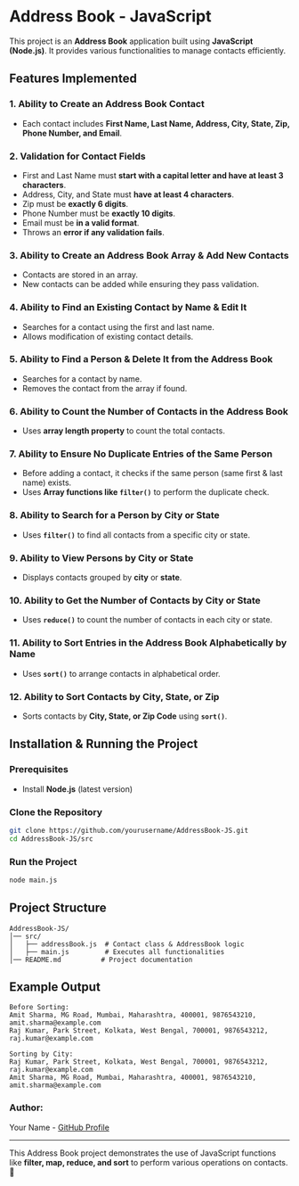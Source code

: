 # Address Book - JavaScript

This project is an **Address Book** application built using **JavaScript (Node.js)**. It provides various functionalities to manage contacts efficiently.

## Features Implemented

### 1. **Ability to Create an Address Book Contact**
- Each contact includes **First Name, Last Name, Address, City, State, Zip, Phone Number, and Email**.

### 2. **Validation for Contact Fields**
- First and Last Name must **start with a capital letter and have at least 3 characters**.
- Address, City, and State must **have at least 4 characters**.
- Zip must be **exactly 6 digits**.
- Phone Number must be **exactly 10 digits**.
- Email must be **in a valid format**.
- Throws an **error if any validation fails**.

### 3. **Ability to Create an Address Book Array & Add New Contacts**
- Contacts are stored in an array.
- New contacts can be added while ensuring they pass validation.

### 4. **Ability to Find an Existing Contact by Name & Edit It**
- Searches for a contact using the first and last name.
- Allows modification of existing contact details.

### 5. **Ability to Find a Person & Delete It from the Address Book**
- Searches for a contact by name.
- Removes the contact from the array if found.

### 6. **Ability to Count the Number of Contacts in the Address Book**
- Uses **array length property** to count the total contacts.

### 7. **Ability to Ensure No Duplicate Entries of the Same Person**
- Before adding a contact, it checks if the same person (same first & last name) exists.
- Uses **Array functions like `filter()`** to perform the duplicate check.

### 8. **Ability to Search for a Person by City or State**
- Uses **`filter()`** to find all contacts from a specific city or state.

### 9. **Ability to View Persons by City or State**
- Displays contacts grouped by **city** or **state**.

### 10. **Ability to Get the Number of Contacts by City or State**
- Uses **`reduce()`** to count the number of contacts in each city or state.

### 11. **Ability to Sort Entries in the Address Book Alphabetically by Name**
- Uses **`sort()`** to arrange contacts in alphabetical order.

### 12. **Ability to Sort Contacts by City, State, or Zip**
- Sorts contacts by **City, State, or Zip Code** using **`sort()`**.

## Installation & Running the Project

### **Prerequisites**
- Install **Node.js** (latest version)

### **Clone the Repository**
```sh
git clone https://github.com/yourusername/AddressBook-JS.git
cd AddressBook-JS/src
```

### **Run the Project**
```sh
node main.js
```

## Project Structure
```
AddressBook-JS/
│── src/
│   ├── addressBook.js  # Contact class & AddressBook logic
│   ├── main.js         # Executes all functionalities
│── README.md          # Project documentation
```

## Example Output
```
Before Sorting:
Amit Sharma, MG Road, Mumbai, Maharashtra, 400001, 9876543210, amit.sharma@example.com
Raj Kumar, Park Street, Kolkata, West Bengal, 700001, 9876543212, raj.kumar@example.com

Sorting by City:
Raj Kumar, Park Street, Kolkata, West Bengal, 700001, 9876543212, raj.kumar@example.com
Amit Sharma, MG Road, Mumbai, Maharashtra, 400001, 9876543210, amit.sharma@example.com
```



### **Author:**
Your Name - [GitHub Profile](https://github.com/09karankr)

---
This Address Book project demonstrates the use of JavaScript functions like **filter, map, reduce, and sort** to perform various operations on contacts. 🚀

